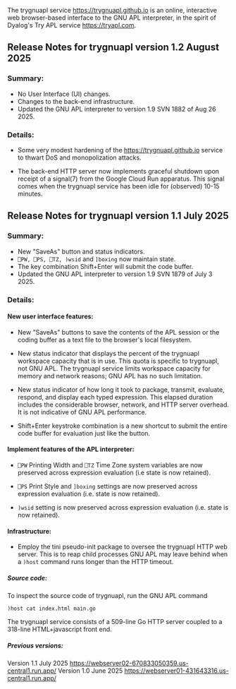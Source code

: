 
The trygnuapl service <https://trygnuapl.github.io> is an online, interactive
web browser-based interface to the GNU APL interpreter, in the spirit of
Dyalog's Try APL service <https://tryapl.com>.

## Release Notes for trygnuapl version 1.2 August 2025

### Summary:

  - No User Interface (UI) changes.
  - Changes to the back-end infrastructure.
  - Updated the GNU APL interpreter to version 1.9 SVN 1882 of Aug 26 2025.

### Details:

   - Some very modest hardening of the <https://trygnuapl.github.io>
     service to thwart DoS and monopolization attacks.

   - The back-end HTTP server now implements graceful shutdown upon receipt
     of a signal(7) from the Google Cloud Run apparatus.  This signal comes
     when the trygnuapl service has been idle for (observed) 10-15 minutes.

## Release Notes for trygnuapl version 1.1 July 2025

### Summary:

  - New "SaveAs" button and status indicators.
  - `⎕PW, ⎕PS, ⎕TZ, )wsid` and `]boxing` now maintain state.
  - The key combination Shift+Enter will submit the code buffer.
  - Updated the GNU APL interpreter to version 1.9 SVN 1879 of July 3 2025.

### Details:

#### New user interface features:

  - New "SaveAs" buttons to save the contents of the APL session
    or the coding buffer as a text file to the browser's local filesystem.

  - New status indicator that displays the percent of the trygnuapl
    workspace capacity that is in use.  This quota is specific to
    trygnuapl, not GNU APL.  The trygnuapl service limits workspace
    capacity for memory and network reasons; GNU APL has no such
    limitation.

  - New status indicator of how long it took to package, transmit,
    evaluate, respond, and display each typed expression.  This elapsed duration
    includes the considerable browser, network, and HTTP server overhead.
    It is not indicative of GNU APL performance.

  - Shift+Enter keystroke combination is a new shortcut to submit
    the entire code buffer for evaluation just like the button.

#### Implement features of the APL interpreter:

  - `⎕PW` Printing Width and `⎕TZ` Time Zone system variables are now
    preserved across expression evaluation (i.e state is now retained).

  - `⎕PS` Print Style and `]boxing` settings are now preserved across
    expression evaluation (i.e. state is now retained).

  - `)wsid` setting is now preserved across expression evaluation
    (i.e. state is now retained).

#### Infrastructure:

  - Employ the tini pseudo-init package to oversee the trygnuapl HTTP
    web server.  This is to reap child processes GNU APL may leave behind
    when a `)host` command runs longer than the HTTP timeout.

##### Source code:

To inspect the source code of trygnuapl, run the GNU APL command
   
  `)host cat index.html main.go`

The trygnuapl service consists of a 509-line Go HTTP server coupled to a
318-line HTML+javascript front end.

##### Previous versions:

Version 1.1 July 2025 <https://webserver02-670833050359.us-central1.run.app/>
Version 1.0 June 2025 <https://webserver01-431643316.us-central1.run.app/>
